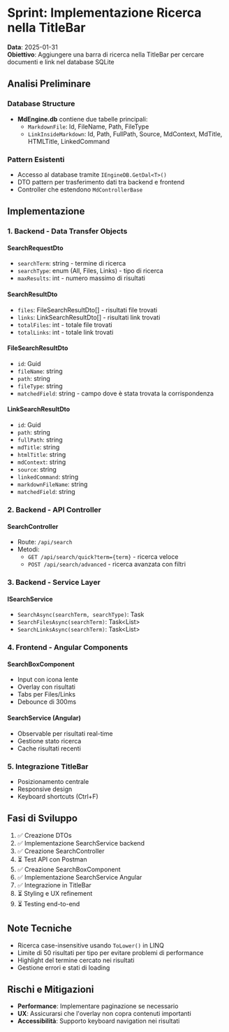 # Sprint: Implementazione Ricerca nella TitleBar

**Data**: 2025-01-31  
**Obiettivo**: Aggiungere una barra di ricerca nella TitleBar per cercare documenti e link nel database SQLite

## Analisi Preliminare

### Database Structure
- **MdEngine.db** contiene due tabelle principali:
  - `MarkdownFile`: Id, FileName, Path, FileType
  - `LinkInsideMarkdown`: Id, Path, FullPath, Source, MdContext, MdTitle, HTMLTitle, LinkedCommand

### Pattern Esistenti
- Accesso al database tramite `IEngineDB.GetDal<T>()`
- DTO pattern per trasferimento dati tra backend e frontend
- Controller che estendono `MdControllerBase`

## Implementazione

### 1. Backend - Data Transfer Objects

#### SearchRequestDto
- `searchTerm`: string - termine di ricerca
- `searchType`: enum (All, Files, Links) - tipo di ricerca
- `maxResults`: int - numero massimo di risultati

#### SearchResultDto
- `files`: FileSearchResultDto[] - risultati file trovati
- `links`: LinkSearchResultDto[] - risultati link trovati
- `totalFiles`: int - totale file trovati
- `totalLinks`: int - totale link trovati

#### FileSearchResultDto
- `id`: Guid
- `fileName`: string
- `path`: string
- `fileType`: string
- `matchedField`: string - campo dove è stata trovata la corrispondenza

#### LinkSearchResultDto
- `id`: Guid
- `path`: string
- `fullPath`: string
- `mdTitle`: string
- `htmlTitle`: string
- `mdContext`: string
- `source`: string
- `linkedCommand`: string
- `markdownFileName`: string
- `matchedField`: string

### 2. Backend - API Controller

#### SearchController
- Route: `/api/search`
- Metodi:
  - `GET /api/search/quick?term={term}` - ricerca veloce
  - `POST /api/search/advanced` - ricerca avanzata con filtri

### 3. Backend - Service Layer

#### ISearchService
- `SearchAsync(searchTerm, searchType)`: Task<SearchResultDto>
- `SearchFilesAsync(searchTerm)`: Task<List<FileSearchResultDto>>
- `SearchLinksAsync(searchTerm)`: Task<List<LinkSearchResultDto>>

### 4. Frontend - Angular Components

#### SearchBoxComponent
- Input con icona lente
- Overlay con risultati
- Tabs per Files/Links
- Debounce di 300ms

#### SearchService (Angular)
- Observable per risultati real-time
- Gestione stato ricerca
- Cache risultati recenti

### 5. Integrazione TitleBar
- Posizionamento centrale
- Responsive design
- Keyboard shortcuts (Ctrl+F)

## Fasi di Sviluppo

1. ✅ Creazione DTOs
2. ✅ Implementazione SearchService backend
3. ✅ Creazione SearchController
4. ⏳ Test API con Postman
5. ✅ Creazione SearchBoxComponent
6. ✅ Implementazione SearchService Angular
7. ✅ Integrazione in TitleBar
8. ⏳ Styling e UX refinement
9. ⏳ Testing end-to-end

## Note Tecniche

- Ricerca case-insensitive usando `ToLower()` in LINQ
- Limite di 50 risultati per tipo per evitare problemi di performance
- Highlight del termine cercato nei risultati
- Gestione errori e stati di loading

## Rischi e Mitigazioni

- **Performance**: Implementare paginazione se necessario
- **UX**: Assicurarsi che l'overlay non copra contenuti importanti
- **Accessibilità**: Supporto keyboard navigation nei risultati